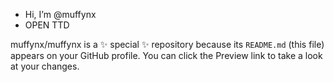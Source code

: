 - Hi, I’m @muffynx
- OPEN TTD



muffynx/muffynx is a ✨ special ✨ repository because its `README.md` (this file) appears on your GitHub profile.
You can click the Preview link to take a look at your changes.

